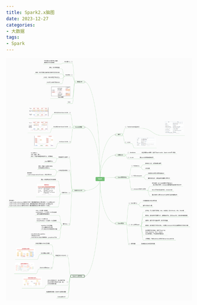 ```yaml
---
title: Spark2.x脑图
date: 2023-12-27
categories: 
- 大数据
tags:
- Spark
---
```



![image](/images/bdata/Spark2x脑图.png)



